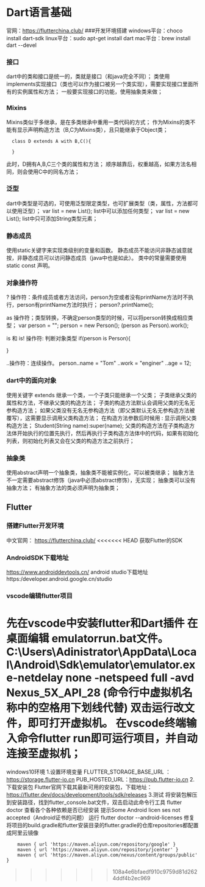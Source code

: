 # Dart语言基础
官网：https://flutterchina.club/
###开发环境搭建
  windows平台：choco install dart-sdk
  linux平台：sudo apt-get install dart
  mac平台：brew install dart --devel



### 接口
dart中的类和接口是统一的，类就是接口（和java完全不同）；
类使用implements实现接口（类也可以作为接口被另一个类实现），需要实现接口里面所有的实例属性和方法；
一般要实现接口的功能，使用抽象类来做；


### Mixins
Mixins类似于多继承，是在多类继承中重用一类代码的方式；
作为Mixins的类不能有显示声明构造方法（B,C为Mixins类），且只能继承于Object类；
```
  class D extends A with B,C(){

  }
```
此时，D拥有A,B,C三个类的属性和方法；
顺序越靠后，权重越高，如果方法名相同，则会使用C中的同名方法；


### 泛型
dart中类型是可选的，可使用泛型限定类型，也可扩展类型（类，属性，方法都可以使用泛型<T>）；
var list = new List();
list中可以添加任何类型；
var list  = new List<String>();
list中只可添加String类型元素；

### 静态成员
 使用static关键字来实现类级别的变量和函数。
 静态成员不能访问非静态诚意就按，非静态成员可以访问静态成员（java中也是如此）。
 类中的常量需要使用static const 声明。

### 对象操作符
? 操作符：条件成员或者方法访问，person为空或者没有printName方法时不执行，person有printName方法时执行；
person?.printName();

as 操作符；类型转换，不确定person类型的时候，可以将person转换成相应类型；
var person = "";
person = new Person();
(person as Person).work();

is 和 is! 操作符: 判断对象类型
if(person is Person){

}

..操作符：连续操作。
person..name = "Tom"
    ..work = "enginer"
    ..age = 12;

### dart中的面向对象
使用关键字 extends 继承一个类，一个子类只能继承一个父类；
子类继承父类的属性和方法，不继承父类的构造方法；
子类的构造方法默认会调用父类的无名无参构造方法；
如果父类没有无名无参构造方法（即父类默认无名无参构造方法被覆写），这需要显示调用父类构造方法；
在构造方法参数后时候用 : 显示调用父类构造方法；
Student(String name):super(name);
父类的构造方法在子类构造方法体开始执行的位置先执行，然后再执行子类构造方法体中的代码，如果有初始化列表，则初始化列表又会在父类的构造方法之前执行；

### 抽象类
使用abstract声明一个抽象类，抽象类不能被实例化，可以被类继承；
抽象方法不一定需要abstract修饰（java中必须abstract修饰），无实现；
抽象类可以没有抽象方法；
有抽象方法的类必须声明为抽象类；


















## Flutter

### 搭建Flutter开发环境
中文官网： https://flutterchina.club/
<<<<<<< HEAD
获取Flutter的SDK
### AndroidSDK下载地址
https://www.androiddevtools.cn/
android studio下载地址
https:/developer.android.google.cn/studio

### vscode编辑flutter项目
先在vscode中安装flutter和Dart插件
在桌面编辑 emulatorrun.bat文件。
C:\Users\Adinistrator\AppData\Local\Android\Sdk\emulator\emulator.exe-netdelay none -netspeed full -avd  Nexus_5X_API_28
(命令行中虚拟机名称中的空格用下划线代替)
双击运行改文件，即可打开虚拟机。
在vscode终端输入命令flutter run即可运行项目，并自动连接至虚拟机；
=======
windows10环境
  1.设置环境变量
  FLUTTER_STORAGE_BASE_URL ：https://storage.flutter-io.cn
  PUB_HOSTED_URL：https://pub.flutter-io.cn
  2.下载安装包
  Flutter官网下载其最新可用的安装包，下载地址： https://flutter.dev/docs/development/tools/sdk/releases
  3.测试
  将安装包解压到安装路径，找到flutter_console.bat文件，双击启动此命令行工具
  flutter doctor 查看各个各种依赖是否已经安装
  提示Some Android licen ses not accepted（Android证书的问题）
  运行 flutter doctor --android-licenses 修复
  将项目的build.gradle和flutter安装目录的flutter.gradle的仓库repositories都配置成阿里云镜像
  ```
      maven { url 'https://maven.aliyun.com/repository/google' }
      maven { url 'https://maven.aliyun.con/repository/jcenter' }
      maven { url 'https://maven.aliyun.com/nexus/content/groups/public' }
  ```
>>>>>>> 108a4e6bfaedf910c9759d81d2624ddf4b2ec969

